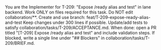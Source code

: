 You are the Implementer for T-209: "Expose /ready alias and test" in lane backend.
Work ONLY on files required for this task. Do NOT edit collaboration/**.
Create and use branch: feat/T-209-expose-ready-alias-and-test
Keep changes under 300 lines if possible.
Update/add tests to satisfy collaboration/tasks/T-209/ACCEPTANCE.md.
When done: open a PR titled "[T-209] Expose /ready alias and test" and include validation steps.
If blocked, write a single line under "## Blockers" in collaboration/tasks/T-209/BRIEF.md.
